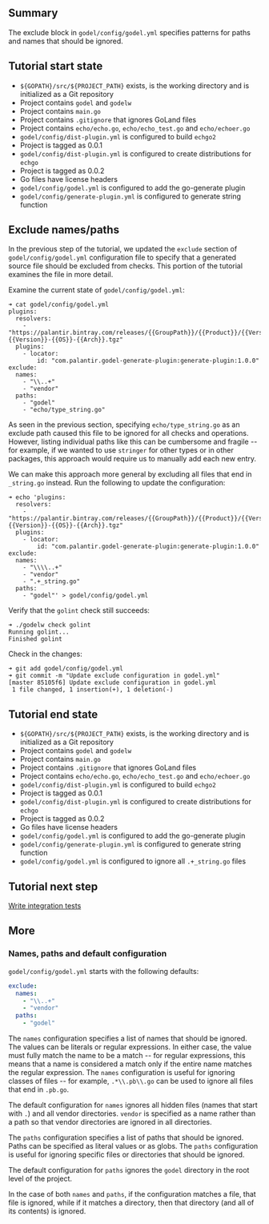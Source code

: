 Summary
-------
The exclude block in `godel/config/godel.yml` specifies patterns for paths and names that should be ignored.

Tutorial start state
--------------------
* `${GOPATH}/src/${PROJECT_PATH}` exists, is the working directory and is initialized as a Git repository
* Project contains `godel` and `godelw`
* Project contains `main.go`
* Project contains `.gitignore` that ignores GoLand files
* Project contains `echo/echo.go`, `echo/echo_test.go` and `echo/echoer.go`
* `godel/config/dist-plugin.yml` is configured to build `echgo2`
* Project is tagged as 0.0.1
* `godel/config/dist-plugin.yml` is configured to create distributions for `echgo`
* Project is tagged as 0.0.2
* Go files have license headers
* `godel/config/godel.yml` is configured to add the go-generate plugin
* `godel/config/generate-plugin.yml` is configured to generate string function

Exclude names/paths
-------------------
In the previous step of the tutorial, we updated the `exclude` section of `godel/config/godel.yml` configuration file to
specify that a generated source file should be excluded from checks. This portion of the tutorial examines the file in
more detail.

Examine the current state of `godel/config/godel.yml`:

```
➜ cat godel/config/godel.yml
plugins:
  resolvers:
    - "https://palantir.bintray.com/releases/{{GroupPath}}/{{Product}}/{{Version}}/{{Product}}-{{Version}}-{{OS}}-{{Arch}}.tgz"
  plugins:
    - locator:
        id: "com.palantir.godel-generate-plugin:generate-plugin:1.0.0"
exclude:
  names:
    - "\\..+"
    - "vendor"
  paths:
    - "godel"
    - "echo/type_string.go"
```

As seen in the previous section, specifying `echo/type_string.go` as an exclude path caused this file to be ignored for
all checks and operations. However, listing individual paths like this can be cumbersome and fragile -- for example, if
we wanted to use `stringer` for other types or in other packages, this approach would require us to manually add each
new entry.

We can make this approach more general by excluding all files that end in `_string.go` instead. Run the following to
update the configuration:

```
➜ echo 'plugins:
  resolvers:
    - "https://palantir.bintray.com/releases/{{GroupPath}}/{{Product}}/{{Version}}/{{Product}}-{{Version}}-{{OS}}-{{Arch}}.tgz"
  plugins:
    - locator:
        id: "com.palantir.godel-generate-plugin:generate-plugin:1.0.0"
exclude:
  names:
    - "\\\\..+"
    - "vendor"
    - ".+_string.go"
  paths:
    - "godel"' > godel/config/godel.yml
```

Verify that the `golint` check still succeeds:

```
➜ ./godelw check golint
Running golint...
Finished golint
```

Check in the changes:

```
➜ git add godel/config/godel.yml
➜ git commit -m "Update exclude configuration in godel.yml"
[master 85105f6] Update exclude configuration in godel.yml
 1 file changed, 1 insertion(+), 1 deletion(-)
```

Tutorial end state
------------------
* `${GOPATH}/src/${PROJECT_PATH}` exists, is the working directory and is initialized as a Git repository
* Project contains `godel` and `godelw`
* Project contains `main.go`
* Project contains `.gitignore` that ignores GoLand files
* Project contains `echo/echo.go`, `echo/echo_test.go` and `echo/echoer.go`
* `godel/config/dist-plugin.yml` is configured to build `echgo2`
* Project is tagged as 0.0.1
* `godel/config/dist-plugin.yml` is configured to create distributions for `echgo`
* Project is tagged as 0.0.2
* Go files have license headers
* `godel/config/godel.yml` is configured to add the go-generate plugin
* `godel/config/generate-plugin.yml` is configured to generate string function
* `godel/config/godel.yml` is configured to ignore all `.+_string.go` files

Tutorial next step
------------------
[Write integration tests](https://github.com/palantir/godel/wiki/Integration-tests)

More
----
### Names, paths and default configuration
`godel/config/godel.yml` starts with the following defaults:

```yml
exclude:
  names:
    - "\\..+"
    - "vendor"
  paths:
    - "godel"
```

The `names` configuration specifies a list of names that should be ignored. The values can be literals or regular
expressions. In either case, the value must fully match the name to be a match -- for regular expressions, this means
that a name is considered a match only if the entire name matches the regular expression. The `names` configuration is
useful for ignoring classes of files -- for example, `.*\\.pb\\.go` can be used to ignore all files that end in
`.pb.go`.

The default configuration for `names` ignores all hidden files (names that start with `.`) and all vendor directories.
`vendor` is specified as a name rather than a path so that vendor directories are ignored in all directories.

The `paths` configuration specifies a list of paths that should be ignored. Paths can be specified as literal values or
as globs. The `paths` configuration is useful for ignoring specific files or directories that should be ignored.

The default configuration for `paths` ignores the `godel` directory in the root level of the project.

In the case of both `names` and `paths`, if the configuration matches a file, that file is ignored, while if it matches
a directory, then that directory (and all of its contents) is ignored.
